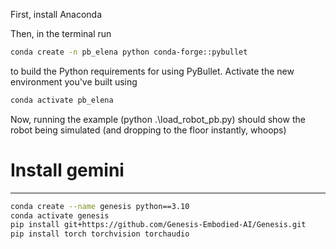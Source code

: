 First, install Anaconda

Then, in the terminal run
```bash
conda create -n pb_elena python conda-forge::pybullet
```
to build the Python requirements for using PyBullet. Activate the new environment you've built using

```bash
conda activate pb_elena
```


Now, running the example (python .\load_robot_pb.py) should show the robot being simulated (and dropping to the floor instantly, whoops)



# Install gemini
---
```bash
conda create --name genesis python==3.10 
conda activate genesis
pip install git+https://github.com/Genesis-Embodied-AI/Genesis.git
pip install torch torchvision torchaudio 
```